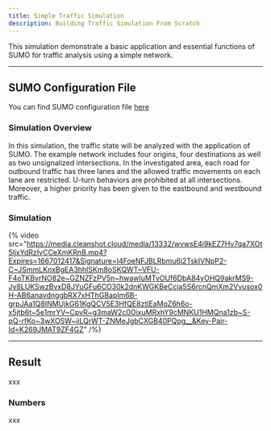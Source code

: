 ```yaml
---
title: Simple Traffic Simulation
description: Building Traffic Simulation From Scratch
---
```


This simulation demonstrate a basic application and essential functions of SUMO for traffic analysis using a simple network.

---

## SUMO Configuration File

You can find SUMO configuration file [here](https://github.com)

### Simulation Overview 

In this simulation, the traffic state will be analyzed with the application of SUMO. The example network includes four origins, four destinations as well as two unsignalized intersections. In the investigated area, each road for outbound traffic has three lanes and the allowed traffic movements on each lane are restricted. U-turn behaviors are prohibited at all intersections. Moreover, a higher priority has been given to the eastbound and westbound traffic.

### Simulation

{% video src="https://media.cleanshot.cloud/media/13332/wvwsE4i9kEZ7Hv7qa7XOt5ljxYdRzIvCCeXmKRnB.mp4?Expires=1667012417&Signature=I4FoeNFJBLRbmu6j2TskIVNpP2-C~JSmmLKnxBgEA3hhlSKm8oSKQWT~VFU-F4oTKBvrNO82e~GZNZFzPV5n~hwawIuMTvOUf6DbA84yOHQ9akrMS9-Jy8LUKSwzBvxD8JYuGFu6CO30k2dnKWGKBeCcja5S6rcnQmXm2Vvusox0H-AB6anaydnggbRX7xHThGBapIm6B-grpJAa1Q8INMUjkG61KgQCV5E3HfQE8ztlEaMqZ6h6o-x5jtb6t~5e1mrYV~CpvR~g3maW2c0OixuMRxhY9cMNKU1HMQna1zb~S-pQ-rfKo~3wXOSW~iiLQrWT-ZNMeJgbCXGB40PQpg__&Key-Pair-Id=K269JMAT9ZF4GZ" /%}


---

## Result

xxx

### Numbers

xxx


